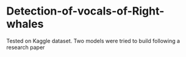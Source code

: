 # Detection-of-vocals-of-Right-whales
Tested on Kaggle dataset. Two models were tried to build following a research paper
